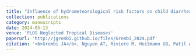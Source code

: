 ```yaml
---
title: "Influence of hydrometeorological risk factors on child diarrhea and enteropathogens in rural Bangladesh"
collection: publications
category: manuscripts
date: 2024-05-13
venue: 'PLOS Neglected Tropical Diseases'
paperurl: 'http://jgrembi.github.io/files/Grembi_2024.pdf'
citation: '<b>Grembi JA</b>, Nguyen AT, Riviere M, Heitmann GB, Patil A, Athni TS, Djajadi S, Ercumen A, Lin A, Crider Y, Mertens A, Karim MA, Islam MO, Miah R, Famida SL, Hossen MS, Mutsuddi P, Ali S, Rahman MZ, Hussain Z, Shoab AK, Haque R, Rahman M, Unicomb L, Luby SP, Arnold BF, Bennett A, Benjamin-Chung J. (2024). &quot;Influence of hydrometeorological risk factors on child diarrhea and enteropathogens in rural Bangladesh.&quot; <i>PLoS NTD</i>. 18(5).'
---
```

